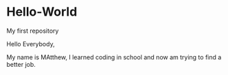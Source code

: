# Hello-World
My first repository

Hello Everybody,

My name is MAtthew, I learned coding in school and now am trying to find a better job. 

